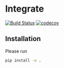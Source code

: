 # Integrate
[![Build Status](https://travis-ci.org/dgasmith/integrate.svg?branch=master)](https://travis-ci.org/dgasmith/integrate)
[![codecov](https://codecov.io/gh/dgasmith/integrate/branch/master/graph/badge.svg)](https://codecov.io/gh/dgasmith/integrate)


## Installation
Please run

```bash
pip install -e .
```
